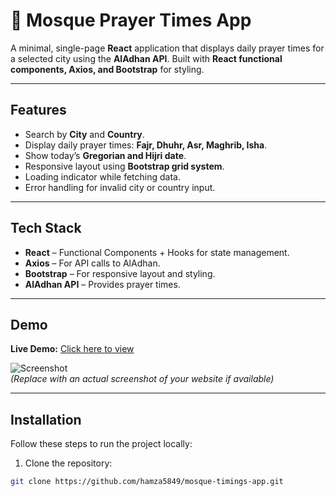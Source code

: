 # 🕌 Mosque Prayer Times App

A minimal, single-page **React** application that displays daily prayer times for a selected city using the **AlAdhan API**. Built with **React functional components, Axios, and Bootstrap** for styling.

---

## **Features**

- Search by **City** and **Country**.
- Display daily prayer times: **Fajr, Dhuhr, Asr, Maghrib, Isha**.
- Show today’s **Gregorian and Hijri date**.
- Responsive layout using **Bootstrap grid system**.
- Loading indicator while fetching data.
- Error handling for invalid city or country input.

---

## **Tech Stack**

- **React** – Functional Components + Hooks for state management.  
- **Axios** – For API calls to AlAdhan.  
- **Bootstrap** – For responsive layout and styling.  
- **AlAdhan API** – Provides prayer times.

---

## **Demo**

**Live Demo:** [Click here to view](https://YOUR_VERCEL_LINK_HERE)  

![Screenshot](./screenshot.png)  
*(Replace with an actual screenshot of your website if available)*

---

## **Installation**

Follow these steps to run the project locally:

1. Clone the repository:

```bash
git clone https://github.com/hamza5849/mosque-timings-app.git

